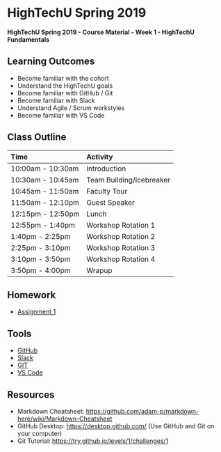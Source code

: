 # HighTechU Spring 2019

**HighTechU Spring 2019 - Course Material - Week 1 - HighTechU Fundamentals**

## Learning Outcomes

* Become familiar with the cohort
* Understand the HighTechU goals
* Become familiar with GitHub / Git
* Become familiar with Slack
* Understand Agile / Scrum workstyles
* Become familiar with VS Code

## Class Outline

|Time|Activity|
|:---|:---|
|10:00am - 10:30am|Introduction|
|10:30am - 10:45am|Team Building/Icebreaker|
|10:45am - 11:50am|Faculty Tour|
|11:50am - 12:10pm|Guest Speaker|
|12:15pm - 12:50pm|Lunch|
|12:55pm - 1:40pm|Workshop Rotation 1|
|1:40pm - 2:25pm|Workshop Rotation 2|
|2:25pm - 3:10pm|Workshop Rotation 3|
|3:10pm - 3:50pm|Workshop Rotation 4|
|3:50pm - 4:00pm|Wrapup|

## Homework

* [Assignment 1](https://github.com/hightechu/hightechu-spring2019/blob/master/week1/assignment1.md)

## Tools

* [GitHub](https://github.com/)
* [Slack](https://slack.com/)
* [GIT](https://git-scm.com/)
* [VS Code](https://code.visualstudio.com/)


## Resources

* Markdown Cheatsheet: https://github.com/adam-p/markdown-here/wiki/Markdown-Cheatsheet
* GitHub Desktop: https://desktop.github.com/ (Use GitHub and Git on your computer)
* Git Tutorial: https://try.github.io/levels/1/challenges/1
